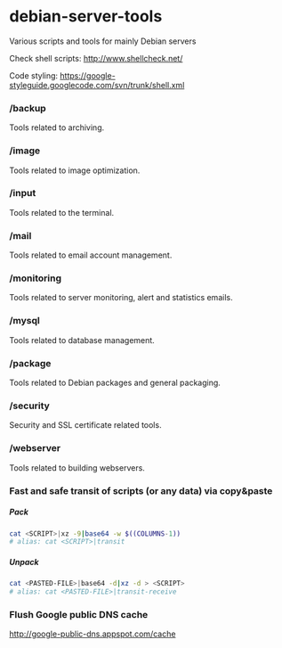 debian-server-tools
===================

Various scripts and tools for mainly Debian servers

Check shell scripts: http://www.shellcheck.net/

Code styling: https://google-styleguide.googlecode.com/svn/trunk/shell.xml

### /backup

Tools related to archiving.

### /image

Tools related to image optimization.

### /input

Tools related to the terminal.

### /mail

Tools related to email account management.

### /monitoring

Tools related to server monitoring, alert and statistics emails.

### /mysql

Tools related to database management.

### /package

Tools related to Debian packages and general packaging.

### /security

Security and SSL certificate related tools.

### /webserver

Tools related to building webservers.

### Fast and safe transit of scripts (or any data) via copy&paste

##### Pack

```bash
cat <SCRIPT>|xz -9|base64 -w $((COLUMNS-1))
# alias: cat <SCRIPT>|transit
```

##### Unpack

```bash
cat <PASTED-FILE>|base64 -d|xz -d > <SCRIPT>
# alias: cat <PASTED-FILE>|transit-receive
```

### Flush Google public DNS cache

http://google-public-dns.appspot.com/cache
